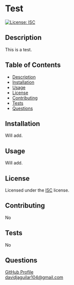 
# Test     

[![License: ISC](https://img.shields.io/badge/License-ISC-yellow.svg)](https://opensource.org/licenses/ISC)

## Description

This is a test.

## Table of Contents 
- [Description](#Description) 
- [Installation](#Installation)
- [Usage](#Usage)
- [License](#License)
- [Contributing](#Contributing)
- [Tests](#Tests)
- [Questions](#Questions)

## Installation

Will add.

## Usage

Will add.

## License

Licensed under the [ISC](./src/ISC-LICENSE.txt) license.        


## Contributing

No

## Tests 

No

## Questions

[GitHub Profile](https://github.com/davidjaguilar104)       
davidjaguilar104@gmail.com 
